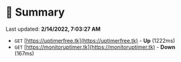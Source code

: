 # 📖 Summary
Last updated: **2/14/2022, 7:03:27 AM**

- `GET` [https://uptimerfree.tk](https://uptimerfree.tk) - **Up** (1222ms)
- `GET` [https://monitoruptimer.tk](https://monitoruptimer.tk) - **Down** (167ms)
